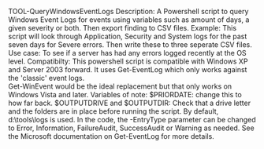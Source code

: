 TOOL-QueryWindowsEventLogs
Description: A Powershell script to query Windows Event Logs for events using variables such as amount of days, a given severity or both.  Then export finding to CSV files.
Example: This script will look through Application, Security and System logs for the past seven days for Severe errors.  Then write these to three seperate CSV files. 
Use case: To see if a server has had any errors logged recently at the OS level.
Compatibilty: This powershell script is compatible with Windows XP and Server 2003 forward. It uses Get-EventLog which only works against the 'classic' event logs.  
Get-WinEvent would be the ideal replacement but that only works on Windows Vista and later.
Variables of note:
$PRIORDATE: change this to how far back.
$OUTPUTDRIVE and $OUTPUTDIR: Check that a drive letter and the folders are in place before running the script.  By default, d:\tools\logs is used.
In the code, the -EntryType parameter can be changed to Error, Information, FailureAudit, SuccessAudit or Warning as needed.  See the Microsoft documentation on Get-EventLog for more details.

